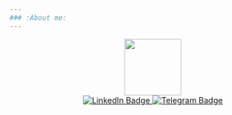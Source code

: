 ```yaml
---
### :About me: 
---
```

<div id="header" align="center">
  <img src="https://media1.tenor.com/m/SxJQcg2-UGkAAAAC/working-from.gif" width="100"/>


<div id="badges">
  <a href="https://www.linkedin.com/in/aybek-zhumabekov-a064631b5/">
    <img src="https://img.shields.io/badge/LinkedIn-blue?style=for-the-badge&logo=linkedin&logoColor=white" alt="LinkedIn Badge"/>
  </a>
  <a href="https://t.me/allmentioned">
    <img src="https://img.shields.io/badge/telegram-blue?style=for-the-badge&logo=telegram&logoColor=white" alt="Telegram Badge"/>
  </a>
</div>
</div>
